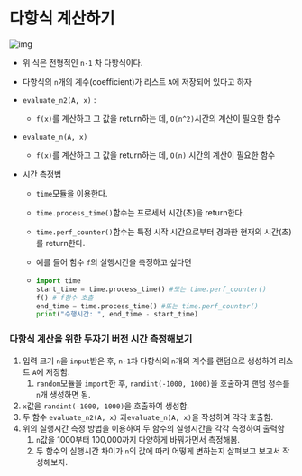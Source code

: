 # 다항식 계산하기

![img](https://lh6.googleusercontent.com/tVAKwOzxycef7bq62AO8l7tpIBgZVmvP1M1iiWuEFm8lkCuYhRCsao0AdrgLAvCluvcbbskIwKcncMvBhB0OH8wPoisViM0EL5ThGRfISUGkFUQxefViVOLD0crMWuj71D-RPNQZ-3Y=s0)

+ 위 식은 전형적인 `n-1` 차 다항식이다.

+ 다항식의 `n`개의 계수(coefficient)가 리스트 `A`에 저장되어 있다고 하자

+ `evaluate_n2(A, x)` :

  + `f(x)`를 계산하고 그 값을 return하는 데, `O(n^2)`시간의 계산이 필요한 함수

+ `evaluate_n(A, x)`

  + `f(x)`를 계산하고 그 값을 return하는 데, `O(n)` 시간의 계산이 필요한 함수

+ 시간 측정법

  + `time`모듈을 이용한다.

  + `time.process_time()`함수는 프로세서 시간(초)을 return한다.

  + `time.perf_counter()`함수는 특정 시작 시간으로부터 경과한 현재의 시간(초)를 return한다.

  + 예를 들어 함수 `f`의 실행시간을 측정하고 싶다면

  + ```python
    import time
    start_time = time.process_time() #또는 time.perf_counter()
    f() # f함수 호출
    end_time = time.process_time() #또는 time.perf_counter()
    print("수행시간: ", end_time - start_time)
    ```

### 다항식 계산을 위한 두자기 버전 시간 측정해보기

1. 입력 크기 `n`을 `input`받은 후, `n-1`차 다항식의 `n`개의 계수를 랜덤으로 생성하여 리스트 `A`에 저장함.
   1. `random`모듈을 `import`한 후, `randint(-1000, 1000)`을 호출하여 랜덤 정수를 `n`개 생성하면 됨.
2. `x`값을 `randint(-1000, 1000)`을 호출하여 생성함.
3. 두 함수 `evaluate_n2(A, x)` 과`evaluate_n(A, x)`을 작성하여 각각 호출함.
4. 위의 실행시간 측정 방법을 이용하여 두 함수의 실행시간을 각각 측정하여 출력함
   1. `n`값을 1000부터 100,000까지 다양하게 바꿔가면서 측정해봄.
   2. 두 함수의 실행시간 차이가 `n`의 값에 따라 어떻게 변하는지 살펴보고 보고서 작성해보자.



